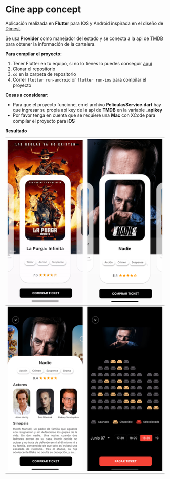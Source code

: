 # Cine app concept

Aplicación realizada en **Flutter** para IOS y Android inspirada en el diseño de [Dimest](https://dribbble.com/shots/8257559-Movie-2-0).

Se usa **Provider** como manejador del estado y se conecta a la api de [TMDB](https://www.themoviedb.org/?language=es) para obtener la información de la cartelera.

**Para compilar el proyecto:**

 1. Tener Flutter en tu equipo, si no lo tienes lo puedes conseguir [aquí](https://flutter.dev/)
 2. Clonar el repositorio
 3. `cd` en la carpeta de repositorio
 4. Correr `flutter run-android` or `flutter run-ios` para compilar el proyecto

**Cosas a considerar:**
- Para que el proyecto funcione, en el archivo **PeliculasService.dart** hay que ingresar su propia api key de la api de **TMDB** en la variable **_apikey**
- Por favor tenga en cuenta que se requiere una **Mac** con XCode para compilar el proyecto para **iOS**

**Resultado**

| ![Dfz-Code](https://raw.githubusercontent.com/MarkosDfz/CineConcept/master/resources/cine.gif) | <img src="https://raw.githubusercontent.com/MarkosDfz/CineConcept/master/resources/1.png" height="520"/> |
|--|--|
| <img src="https://raw.githubusercontent.com/MarkosDfz/CineConcept/master/resources/2.png" height="520"/> |  <img src="https://raw.githubusercontent.com/MarkosDfz/CineConcept/master/resources/3.png" height="520"/>|
